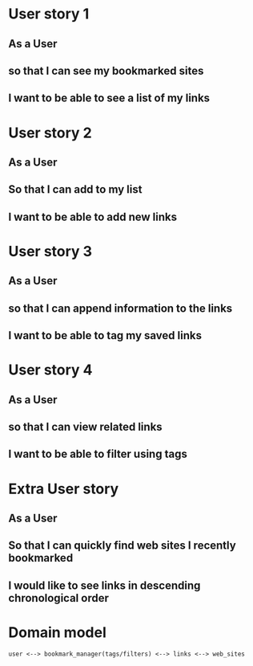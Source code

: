 # User story 1
  ## As a User
  ## so that I can see my bookmarked sites
  ## I want to be able to see a list of my links

# User story 2
  ## As a User
  ## So that I can add to my list
  ## I want to be able to add new links

# User story 3
  ## As a User
  ## so that I can append information to the links
  ## I want to be able to tag my saved links

# User story 4
  ## As a User
  ## so that I can view related links
  ## I want to be able to filter using tags

# Extra User story
  ## As a User
  ## So that I can quickly find web sites I recently bookmarked
  ## I would like to see links in descending chronological order

# Domain model
    user <--> bookmark_manager(tags/filters) <--> links <--> web_sites
